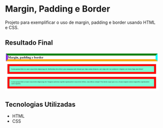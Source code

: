 # Margin, Padding e Border
Projeto para exemplificar o uso de margin, padding e border usando HTML e CSS.

## Resultado Final

[<img src="./resultado.jpg" alt="margin, padding e border usando HTML e CSS">](https://priscila199.github.io/margin-padding-border/)

## Tecnologias Utilizadas
- HTML
- CSS